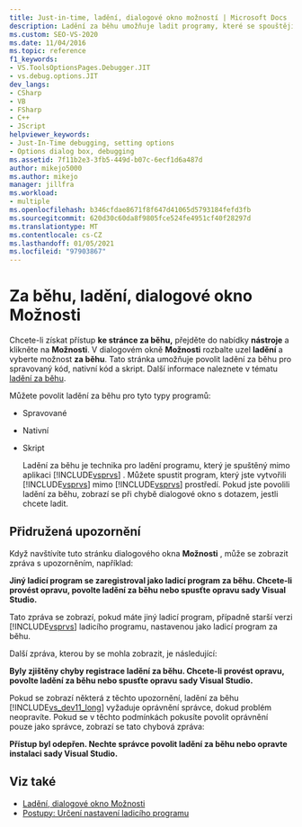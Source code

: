 ```yaml
---
title: Just-in-time, ladění, dialogové okno možností | Microsoft Docs
description: Ladění za běhu umožňuje ladit programy, které se spouštějí mimo aplikaci Visual Studio. Naučte se povolit ladění za běhu pro různé typy programů.
ms.custom: SEO-VS-2020
ms.date: 11/04/2016
ms.topic: reference
f1_keywords:
- VS.ToolsOptionsPages.Debugger.JIT
- vs.debug.options.JIT
dev_langs:
- CSharp
- VB
- FSharp
- C++
- JScript
helpviewer_keywords:
- Just-In-Time debugging, setting options
- Options dialog box, debugging
ms.assetid: 7f11b2e3-3fb5-449d-b07c-6ecf1d6a487d
author: mikejo5000
ms.author: mikejo
manager: jillfra
ms.workload:
- multiple
ms.openlocfilehash: b346cfdae8671f8f647d41065d5793184fefd3fb
ms.sourcegitcommit: 620d30c60da8f9805fce524fe4951cf40f28297d
ms.translationtype: MT
ms.contentlocale: cs-CZ
ms.lasthandoff: 01/05/2021
ms.locfileid: "97903867"
---
```

# <a name="just-in-time-debugging-options-dialog-box"></a>Za běhu, ladění, dialogové okno Možnosti
Chcete-li získat přístup **ke stránce za běhu,** přejděte do nabídky **nástroje** a klikněte na **Možnosti**. V dialogovém okně **Možnosti** rozbalte uzel **ladění** a vyberte možnost **za běhu**. Tato stránka umožňuje povolit ladění za běhu pro spravovaný kód, nativní kód a skript. Další informace naleznete v tématu [ladění za běhu](../debugger/just-in-time-debugging-in-visual-studio.md).

 Můžete povolit ladění za běhu pro tyto typy programů:

- Spravované

- Nativní

- Skript

  Ladění za běhu je technika pro ladění programu, který je spuštěný mimo aplikaci [!INCLUDE[vsprvs](../code-quality/includes/vsprvs_md.md)] . Můžete spustit program, který jste vytvořili [!INCLUDE[vsprvs](../code-quality/includes/vsprvs_md.md)] mimo [!INCLUDE[vsprvs](../code-quality/includes/vsprvs_md.md)] prostředí. Pokud jste povolili ladění za běhu, zobrazí se při chybě dialogové okno s dotazem, jestli chcete ladit.

## <a name="associated-warnings"></a>Přidružená upozornění
 Když navštívíte tuto stránku dialogového okna **Možnosti** , může se zobrazit zpráva s upozorněním, například:

 **Jiný ladicí program se zaregistroval jako ladicí program za běhu. Chcete-li provést opravu, povolte ladění za běhu nebo spusťte opravu sady Visual Studio.**

 Tato zpráva se zobrazí, pokud máte jiný ladicí program, případně starší verzi [!INCLUDE[vsprvs](../code-quality/includes/vsprvs_md.md)] ladicího programu, nastavenou jako ladicí program za běhu.

 Další zpráva, kterou by se mohla zobrazit, je následující:

 **Byly zjištěny chyby registrace ladění za běhu. Chcete-li provést opravu, povolte ladění za běhu nebo spusťte opravu sady Visual Studio.**

 Pokud se zobrazí některá z těchto upozornění, ladění za běhu [!INCLUDE[vs_dev11_long](../data-tools/includes/vs_dev11_long_md.md)] vyžaduje oprávnění správce, dokud problém neopravíte. Pokud se v těchto podmínkách pokusíte povolit oprávnění pouze jako správce, zobrazí se tato chybová zpráva:

 **Přístup byl odepřen. Nechte správce povolit ladění za běhu nebo opravte instalaci sady Visual Studio.**

## <a name="see-also"></a>Viz také
- [Ladění, dialogové okno Možnosti](../debugger/debugging-options-dialog-box.md)
- [Postupy: Určení nastavení ladicího programu](../debugger/how-to-specify-debugger-settings.md)